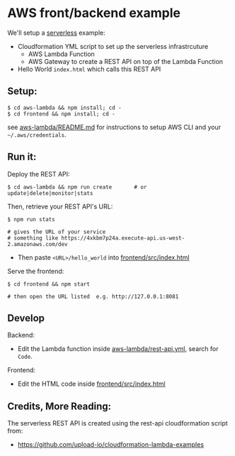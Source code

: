 # AWS front/backend example

We'll setup a [serverless](https://aws.amazon.com/serverless/) example:
- Cloudformation YML script to set up the serverless infrastrcuture
  - AWS Lambda Function
  - AWS Gateway to create a REST API on top of the Lambda Function
- Hello World `index.html` which calls this REST API

## Setup:
```
$ cd aws-lambda && npm install; cd -
$ cd frontend && npm install; cd -
```
see [aws-lambda/README.md](aws-lambda/README.md) for instructions to setup AWS CLI and your `~/.aws/credentials`.

## Run it:
Deploy the REST API:
```
$ cd aws-lambda && npm run create       # or update|delete|monitor|stats
```

Then, retrieve your REST API's URL:
```
$ npm run stats

# gives the URL of your service
# something like https://4xkbm7p24a.execute-api.us-west-2.amazonaws.com/dev
```
- Then paste `<URL>/hello_world` into [frontend/src/index.html](frontend/src/index.html)


Serve the frontend:
```
$ cd frontend && npm start

# then open the URL listed  e.g. http://127.0.0.1:8081
```

## Develop
Backend:
- Edit the Lambda function inside [aws-lambda/rest-api.yml](aws-lambda/rest-api.yml), search for `Code`.

Frontend:
- Edit the HTML code inside [frontend/src/index.html](frontend/src/index.html)

## Credits, More Reading:
The serverless REST API is created using the rest-api cloudformation script from:
- https://github.com/upload-io/cloudformation-lambda-examples

